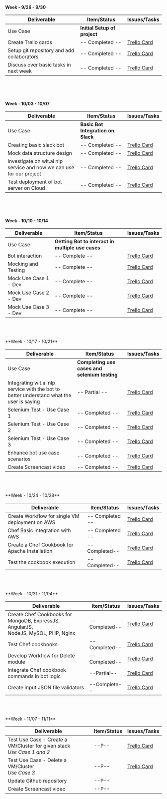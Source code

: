 **Week - 9/26 - 9/30**


| Deliverable   | Item/Status   |  Issues/Tasks
| ------------- | ------------  |  ------------
| Use Case      | **Initial Setup of project**          | &nbsp;
| Create Trello cards      | -- Completed --           |  [Trello Card](https://trello.com/c/qdVHLquO)
| Setup git repository and add collaborators      | -- Completed --             |  [Trello Card](https://trello.com/c/OUbUnJTa)
| Discuss over basic tasks in next week      | -- Completed --             |  [Trello Card](https://trello.com/c/Bt5ap6T9)



<br>
<br>
<br>

**Week - 10/03 - 10/07**


| Deliverable   | Item/Status   |  Issues/Tasks
| ------------- | ------------  |  ------------
| Use Case      | **Basic Bot Integration on Slack**          | &nbsp;
|   Creating basic slack bot    | -- Completed --            |  [Trello Card](https://trello.com/c/ZH9hMuRV)
| Mock data structure design      | -- Completed --             |  [Trello Card](https://trello.com/c/HxT5dTsW)
| Investigate on wit.ai nlp service and how we can use for our project      | -- Completed --            |  [Trello Card](https://trello.com/c/ZqBoB3Qd)
| Test deployment of bot server on Cloud | -- Completed -- | [Trello Card](https://trello.com/c/j287j20v)

<br>
<br>
<br>

**Week - 10/10 - 10/14**


| Deliverable   | Item/Status   |  Issues/Tasks
| ------------- | ------------  |  ------------
| Use Case      | **Getting Bot to interact in multiple use cases**          | &nbsp;
|  Bot interaction     | -- Complete --             |  [Trello Card](https://trello.com/c/0oqCFd6D)
| Mocking and Testing      | -- Complete --             |  [Trello Card](https://trello.com/c/Nn5pgsMM)
| Mock Use Case 1 - Dev      | -- Complete --             |  [Trello Card](https://trello.com/c/8Wn2OQVm)
| Mock Use Case 2 - Dev      | -- Complete --             |  [Trello Card](https://trello.com/c/o9qMTNfO)
| Mock Use Case 3 - Dev      | -- Complete --             |  [Trello Card](https://trello.com/c/y3EHgd1L)



<br>
<br>
<br>
**Week - 10/17 - 10/21**


| Deliverable   | Item/Status   |  Issues/Tasks
| ------------- | ------------  |  ------------
| Use Case      | **Completing use cases and selenium testing**          | &nbsp;
|Integrating wit.ai nlp service with the bot to better understand what the user is saying      | -- Partial --             |  [Trello Card](https://trello.com/c/Zy4PKUW0)
| Selenium Test - Use Case 1      | -- Completed --             |  [Trello Card](https://trello.com/c/eZqyoZ5d)
| Selenium Test - Use Case 2      | -- Completed --             |  [Trello Card](https://trello.com/c/4oBAW1Ld)
| Selenium Test - Use Case 3      |  -- Completed --             |  [Trello Card](https://trello.com/c/ukpadEW7)
| Enhance bot use case scenarios | -- Completed -- | [Trello Card](https://trello.com/c/fNXfdiXG)
| Create Screencast video | -- Completed -- | [Trello Card](https://trello.com/c/sYpVZwSm)


<br>
<br>
<br>
**Week - 10/24 - 10/28**


| Deliverable   | Item/Status   |  Issues/Tasks
| ------------- | ------------  |  ------------
| Create Workflow for single VM deployment on AWS | -- Completed -- |  [Trello Card](https://trello.com/c/Uk37nU42)
| Chef Basic Integration with AWS | -- Completed -- | [Trello Card](https://trello.com/c/MqihHM8m)
| Create a Chef Cookbook for Apache Installation | -- Completed-- | [Trello Card](https://trello.com/c/rSq9Q4EX)
| Test the cookbook execution | --Completed-- | [Trello Card](https://trello.com/c/rSq9Q4EX)
<br>
<br>
<br>
**Week - 10/31 - 11/04**

| Deliverable   | Item/Status   |  Issues/Tasks
| ------------- | ------------  |  ------------
| Create Chef Cookbooks for MongoDB, ExpressJS, AngularJS,<br> NodeJS, MySQL, PHP, Nginx  | --Completed-- | [Trello Card](https://trello.com/c/E4OF0M5b)
| Test Chef cookbooks | --Completed--| [Trello Card](https://trello.com/c/E4OF0M5b)
| Develop Workflow for Delete module | --Completed-- | [Trello Card](https://trello.com/c/Irr9b828)
| Integrate Chef cookbook commands in bot logic | --Partial-- | [Trello Card]()
| Create input JSON file validators | --Complete-- | [Trello Card](https://trello.com/c/jHoYqwMG)
<br>
<br>
<br>
**Week - 11/07 - 11/11**

| Deliverable   | Item/Status   |  Issues/Tasks
| ------------- | ------------  |  ------------
| Test Use Case - Create a VM/Cluster for given stack <br> _Use Case 1 and 2_| --P-- | [Trello Card](https://trello.com/c/JHezHIEd)
| Test Use Case - Delete a VM/Cluster <br> _Use Case 3_| --P-- | [Trello Card](https://trello.com/c/XVDTEwDC)
| Update Github repository | --P-- | &nbsp;
| Create Screencast video | --P-- | &nbsp;
